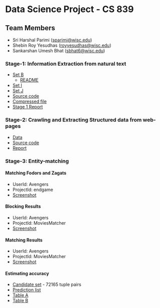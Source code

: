 # Data Science Project - CS 839
## Team Members
* Sri Harshal Parimi (sparimi@wisc.edu)
* Shebin Roy Yesudhas (royyesudhas@wisc.edu)
* Sankarshan Umesh Bhat (sbhat6@wisc.edu)
 
### Stage-1: Information Extraction from natural text
* [Set B](https://github.com/harshal95/CS839/tree/master/stage_1/set-B)
  * [README](https://github.com/harshal95/CS839/tree/master/stage_1/set-B/README.md)
* [Set I](https://github.com/harshal95/CS839/tree/master/stage_1/set-I)
* [Set J](https://github.com/harshal95/CS839/tree/master/stage_1/set-J)
* [Source code](https://github.com/harshal95/CS839/tree/master/stage_1/code)
* [Compressed file](https://github.com/harshal95/CS839/tree/master/stage_1/compressed_file.zip)
* [Stage 1 Report](https://github.com/harshal95/CS839/tree/master/stage_1/Stage1-Report.pdf)

### Stage-2: Crawling and Extracting Structured data from web-pages
* [Data](https://github.com/harshal95/CS839/tree/master/stage_2/data)
* [Source code](https://github.com/harshal95/CS839/tree/master/stage_2/code/cs839)
* [Report](https://github.com/harshal95/CS839/blob/master/stage_2/Stage%202%20-%20Report.pdf)

### Stage-3: Entity-matching
#### Matching Fodors and Zagats
* UserId: Avengers
* ProjectId: endgame
* [Screenshot](https://github.com/harshal95/CS839/blob/master/Sample_Data_set_Cloud_Matcher_output.png)

#### Blocking Results
* UserId: Avengers
* ProjectId: MoviesMatcher
* [Screenshot](https://github.com/harshal95/CS839/blob/master/Learned_Blocking_Rules.png)

#### Matching Results
* UserId: Avengers
* ProjectId: MoviesMatcher
* [Screenshot](https://github.com/harshal95/CS839/blob/master/match_results_all_ds_839.JPG)

#### Estimating accuracy
* [Candidate set](https://github.com/harshal95/CS839/blob/master/stage_3/data/downloaded_data/candidate_set) - 72165 tuple pairs
* [Prediction list](https://github.com/harshal95/CS839/blob/master/stage_3/data/downloaded_data/prediction_list)
* [Table A](https://github.com/harshal95/CS839/blob/master/stage_3/data/downloaded_data/imdb)
* [Table B](https://github.com/harshal95/CS839/blob/master/stage_3/data/downloaded_data/rotton_tom)
